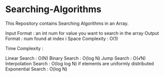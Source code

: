 # Searching-Algorithms
This Repository contains Searching Algorithms in an Array.

Input Format : an int num for value you want to search in the array
Output Format : num found at index i
Space Complexity : O(1) 

Time Complexity :

Linear Search : O(N)
Binary Search : O(log N)
Jump Search : O(√N)
Interpolation Search : O(log log N) if elements are uniformly distributed
Exponential Search : O(log N)

